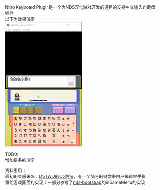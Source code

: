 Nitro Keyboard Plugin是一个为NDS汉化游戏开发的通用的支持中文输入的键盘插件  
以下为效果演示  
![效果演示_心金](preview/preview_hg.gif)  

TODO:  
增加更多的演示    

资料引用：  
最初的灵感来源：[DSTWO的DS游侠](http://chn.supercard.sc/manual/dstwo/dsyx.htm)，有一个简易的键盘供用户编辑金手指  
重绘游戏画面的实现：一部分参考了[nds-bootstrap](https://github.com/DS-Homebrew/nds-bootstrap)的inGameMenu的实现  
